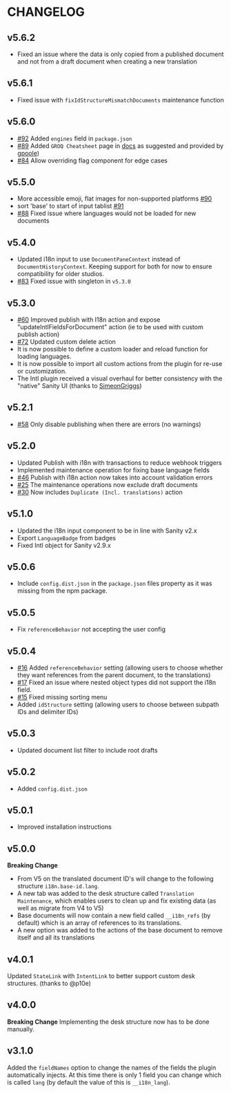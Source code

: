 # CHANGELOG

## v5.6.2
* Fixed an issue where the data is only copied from a published document and not from a draft document when creating a new translation

## v5.6.1
* Fixed issue with `fixIdStructureMismatchDocuments` maintenance function

## v5.6.0
* [#92](https://github.com/LiamMartens/sanity-plugin-intl-input/issues/92) Added `engines` field in `package.json`
* [#89](https://github.com/LiamMartens/sanity-plugin-intl-input/issues/89) Added `GROQ Cheatsheet` page in [docs](/docs/groq-cheatsheet.md) as suggested and provided by [gpoole](https://github.com/gpoole))
* [#84](https://github.com/LiamMartens/sanity-plugin-intl-input/issues/84) Allow overriding flag component for edge cases

## v5.5.0
* More accessible emoji, flat images for non-supported platforms [#90](https://github.com/LiamMartens/sanity-plugin-intl-input/pull/90)
* sort 'base' to start of input tablist [#91](https://github.com/LiamMartens/sanity-plugin-intl-input/pull/91)
* [#88](https://github.com/LiamMartens/sanity-plugin-intl-input/issues/88) Fixed issue where languages would not be loaded for new documents

## v5.4.0
* Updated i18n input to use `DocumentPaneContext` instead of `DocumentHistoryContext`. Keeping support for both for now to ensure compatibility for older studios.
* [#83](https://github.com/LiamMartens/sanity-plugin-intl-input/issues/83) Fixed issue with singleton in `v5.3.0`
## v5.3.0
* [#60](https://github.com/LiamMartens/sanity-plugin-intl-input/issues/60) Improved publish with I18n action and expose "updateIntlFieldsForDocument" action (ie to be used with custom publish action)
* [#72](https://github.com/LiamMartens/sanity-plugin-intl-input/issues/72) Updated custom delete action
* It is now possible to define a custom loader and reload function for loading languages.
* It is now possible to import all custom actions from the plugin for re-use or customization.
* The Intl plugin received a visual overhaul for better consistency with the "native" Sanity UI (thanks to [SimeonGriggs](https://github.com/SimeonGriggs))

## v5.2.1
* [#58](https://github.com/LiamMartens/sanity-plugin-intl-input/issues/58) Only disable publishing when there are errors (no warnings)

## v5.2.0
* Updated Publish with i18n with transactions to reduce webhook triggers
* Implemented maintenance operation for fixing base language fields
* [#46](https://github.com/LiamMartens/sanity-plugin-intl-input/issues/46) Publish with i18n action now takes into account validation errors
* [#25](https://github.com/LiamMartens/sanity-plugin-intl-input/issues/25) The maintenance operations now exclude draft documents
* [#30](https://github.com/LiamMartens/sanity-plugin-intl-input/issues/30) Now includes `Duplicate (Incl. translations)` action

## v5.1.0
* Updated the i18n input component to be in line with Sanity v2.x
* Export `LanguageBadge` from badges
* Fixed Intl object for Sanity v2.9.x
## v5.0.6
* Include `config.dist.json` in the `package.json` files property as it was missing from the npm package.

## v5.0.5
* Fix `referenceBehavior` not accepting the user config

## v5.0.4
* [#16](https://github.com/LiamMartens/sanity-plugin-intl-input/issues/16) Added `referenceBehavior` setting (allowing users to choose whether they want references from the parent document, to the translations)
* [#17](https://github.com/LiamMartens/sanity-plugin-intl-input/issues/17) Fixed an issue where nested object types did not support the i18n field.
* [#15](https://github.com/LiamMartens/sanity-plugin-intl-input/issues/15) Fixed missing sorting menu
* Added `idStructure` setting (allowing users to choose between subpath IDs and delimiter IDs)

## v5.0.3
* Updated document list filter to include root drafts

## v5.0.2
* Added `config.dist.json`

## v5.0.1
* Improved installation instructions

## v5.0.0
**Breaking Change**
* From V5 on the translated document ID's will change to the following structure `i18n.base-id.lang`.
* A new tab was added to the desk structure called `Translation Maintenance`, which enables users to clean up and fix existing data (as well as migrate from V4 to V5)
* Base documents will now contain a new field called `__i18n_refs` (by default) which is an array of references to its translations.
* A new option was added to the actions of the base document to remove itself and all its translations

## v4.0.1
Updated `StateLink` with `IntentLink` to better support custom desk structures. (thanks to @p10e)

## v4.0.0
**Breaking Change**
Implementing the desk structure now has to be done manually. 

## v3.1.0
Added the `fieldNames` option to change the names of the fields the plugin automatically injects.
At this time there is only 1 field you can change which is called `lang` (by default the value of this is `__i18n_lang`).
